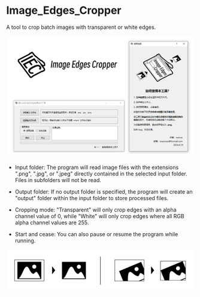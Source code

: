 # Image_Edges_Cropper
A tool to crop batch images with transparent or white edges.

<img src="ProgramInterface.png" width="900px">

* Input folder: The program will read image files with the extensions ".png", ".jpg", or ".jpeg" directly contained in the selected input folder. Files in subfolders will not be read.

* Output folder: If no output folder is specified, the program will create an "output" folder within the input folder to store processed files.

* Cropping mode: "Transparent" will only crop edges with an alpha channel value of 0, while "White" will only crop edges where all RGB alpha channel values are 255.

* Start and cease: You can also pause or resume the program while running.

<img src="Diagram.png" width="700px">
